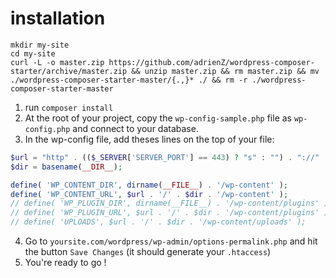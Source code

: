 # installation

```
mkdir my-site
cd my-site
curl -L -o master.zip https://github.com/adrienZ/wordpress-composer-starter/archive/master.zip && unzip master.zip && rm master.zip && mv ./wordpress-composer-starter-master/{.,}* ./ && rm -r ./wordpress-composer-starter-master
```

1. run `composer install`
2. At the root of your project, copy  the `wp-config-sample.php` file as `wp-config.php` and connect to your database.
3. In the wp-config file, add theses lines on the top of your file:
```php
$url = "http" . (($_SERVER['SERVER_PORT'] == 443) ? "s" : "") . "://" . $_SERVER['HTTP_HOST'];
$dir = basename(__DIR__);

define( 'WP_CONTENT_DIR', dirname(__FILE__) . '/wp-content' );
define( 'WP_CONTENT_URL', $url . '/' . $dir . '/wp-content' );
// define( 'WP_PLUGIN_DIR', dirname(__FILE__) . '/wp-content/plugins' );
// define( 'WP_PLUGIN_URL', $url . '/' . $dir . '/wp-content/plugins' );
// define( 'UPLOADS', $url . '/' . $dir . '/wp-content/uploads' );
```
4. Go to `yoursite.com/wordpress/wp-admin/options-permalink.php` and hit the button `Save Changes` (it should generate your `.htaccess`)
5. You're ready to go  !
